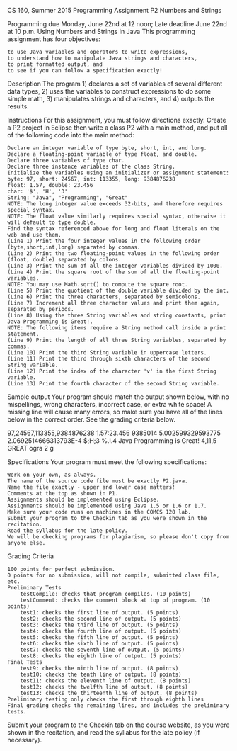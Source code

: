  CS 160, Summer 2015
Programming Assignment P2
Numbers and Strings

Programming due Monday, June 22nd at 12 noon; Late deadline June 22nd at 10 p.m.
Using Numbers and Strings in Java
This programming assignment has four objectives:

    to use Java variables and operators to write expressions,
    to understand how to manipulate Java strings and characters,
    to print formatted output, and
    to see if you can follow a specification exactly! 

Description
The program 1) declares a set of variables of several different data types, 2) uses the variables to construct expressions to do some simple math, 3) manipulates strings and characters, and 4) outputs the results.

Instructions
For this assignment, you must follow directions exactly. Create a P2 project in Eclipse then write a class P2 with a main method, and put all of the following code into the main method:

    Declare an integer variable of type byte, short, int, and long.
    Declare a floating-point variable of type float, and double.
    Declare three variables of type char.
    Declare three instance variables of the class String.
    Initialize the variables using an initializer or assignment statement:
    byte: 97, short: 24567, int: 113355, long: 9384876238
    float: 1.57, double: 23.456
    char: '$', 'H', '3'
    String: "Java", "Programming", "Great"
    NOTE: The long integer value exceeds 32-bits, and therefore requires special syntax.
    NOTE: The float value similarly requires special syntax, otherwise it will default to type double.
    Find the syntax referenced above for long and float literals on the web and use them.
    (Line 1) Print the four integer values in the following order (byte,short,int,long) separated by commas.
    (Line 2) Print the two floating-point values in the following order (float, double) separated by colons.
    (Line 3) Print the sum of all the integer variables divided by 1000.
    (Line 4) Print the square root of the sum of all the floating-point variables.
    NOTE: You may use Math.sqrt() to compute the square root.
    (Line 5) Print the quotient of the double variable divided by the int.
    (Line 6) Print the three characters, separated by semicolons.
    (Line 7) Increment all three character values and print them again, separated by periods.
    (Line 8) Using the three String variables and string constants, print Java Programming is Great!.
    NOTE: The following items require a String method call inside a print statement.
    (Line 9) Print the length of all three String variables, separated by commas.
    (Line 10) Print the third String variable in uppercase letters.
    (Line 11) Print the third through sixth characters of the second String variable.
    (Line 12) Print the index of the character 'v' in the first String variable.
    (Line 13) Print the fourth character of the second String variable. 

Sample output
Your program should match the output shown below, with no mispellings, wrong characters, incorrect case, or extra white space! A missing line will cause many errors, so make sure you have all of the lines below in the correct order. See the grading criteria below.

97,24567,113355,9384876238
1.57:23.456
9385014
5.002599329593775
2.0692514666313793E-4
$;H;3
%.I.4
Java Programming is Great!
4,11,5
GREAT
ogra
2
g

Specifications
Your program must meet the following specifications:

    Work on your own, as always.
    The name of the source code file must be exactly P2.java.
    Name the file exactly - upper and lower case matters!
    Comments at the top as shown in P1.
    Assignments should be implemented using Eclipse.
    Assignments should be implemented using Java 1.5 or 1.6 or 1.7.
    Make sure your code runs on machines in the COMCS 120 lab.
    Submit your program to the Checkin tab as you were shown in the recitation.
    Read the syllabus for the late policy.
    We will be checking programs for plagiarism, so please don't copy from anyone else. 

Grading Criteria

    100 points for perfect submission.
    0 points for no submission, will not compile, submitted class file, etc.
    Preliminary Tests
        testCompile: checks that program compiles. (10 points)
        testComment: checks the comment block at top of program. (10 points)
        test1: checks the first line of output. (5 points)
        test2: checks the second line of output. (5 points)
        test3: checks the third line of output. (5 points)
        test4: checks the fourth line of output. (5 points)
        test5: checks the fifth line of output. (5 points)
        test6: checks the sixth line of output. (5 points)
        test7: checks the seventh line of output. (5 points)
        test8: checks the eighth line of output. (5 points) 
    Final Tests
        test9: checks the ninth line of output. (8 points)
        test10: checks the tenth line of output. (8 points)
        test11: checks the eleventh line of output. (8 points)
        test12: checks the twelfth line of output. (8 points)
        test13: checks the thirteenth line of output. (8 points) 
    Preliminary testing only checks the first through eighth lines
    Final grading checks the remaining lines, and includes the preliminary tests. 

Submit your program to the Checkin tab on the course website, as you were shown in the recitation, and read the syllabus for the late policy (if necessary).

